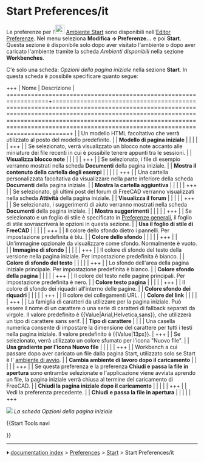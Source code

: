 # Start Preferences/it
Le preferenze per l\'<img alt="" src=images/Workbench_Start.svg  style="width:24px;"> [Ambiente Start](Start_Workbench/it.md) sono disponibili nell\'[Editor Preferenze](Preferences_Editor/it.md). Nel menu seleziona **Modifica → Preferenze...** e poi **Start**. Questa sezione è disponibile solo dopo aver visitato l\'ambiente o dopo aver caricato l\'ambiente tramite la scheda *Ambienti disponibili* nella sezione **Workbenches**.

C\'è solo una scheda: *Opzioni della pagina iniziale* nella sezione **Start**. In questa scheda è possibile specificare quanto segue:

+++
| Nome                                                            | Descrizione                                                                                                                                                                                                                                                                       |
+=================================================================+===================================================================================================================================================================================================================================================================================+
|                                                  | Un modello HTML facoltativo che verrà utilizzato al posto del modello predefinito.                                                                                                                                                                                                |
| **Modello di pagina iniziale**                      |                                                                                                                                                                                                                                                                                   |
|                                                              |                                                                                                                                                                                                                                                                                   |
+++
|                                                  | Se selezionato, verrà visualizzato un blocco note accanto alle miniature dei file recenti in cui è possibile tenere appunti tra le sessioni.                                                                                                                                      |
| **Visualizza blocco note**                          |                                                                                                                                                                                                                                                                                   |
|                                                              |                                                                                                                                                                                                                                                                                   |
+++
|                                                  | Se selezionato, i file di esempio verranno mostrati nella scheda **Documenti** della pagina iniziale.                                                                                                                                                      |
| **Mostra il contenuto della cartella degli esempi** |                                                                                                                                                                                                                                                                                   |
|                                                              |                                                                                                                                                                                                                                                                                   |
+++
|                                                  | Una cartella personalizzata facoltativa da visualizzare nella parte inferiore della scheda **Documenti** della pagina iniziale.                                                                                                                            |
| **Mostra la cartella aggiuntiva**                   |                                                                                                                                                                                                                                                                                   |
|                                                              |                                                                                                                                                                                                                                                                                   |
+++
|                                                  | Se selezionato, gli ultimi post del forum di FreeCAD verranno visualizzati nella scheda **Attività** della pagina iniziale.                                                                                                                                |
| **Visualizza il forum**                             |                                                                                                                                                                                                                                                                                   |
|                                                              |                                                                                                                                                                                                                                                                                   |
+++
|                                                  | Se selezionato, i suggerimenti di aiuto verranno mostrati nella scheda **Documenti** della pagina iniziale.                                                                                                                                                |
| **Mostra suggerimenti**                             |                                                                                                                                                                                                                                                                                   |
|                                                              |                                                                                                                                                                                                                                                                                   |
+++
|                                                  | Se selezionato e un foglio di stile è specificato in [Preferenze generali](Preferences_Editor#General_2.md), il foglio di stile sovrascriverà le opzioni in questa sezione.                                                                                               |
| **Usa il foglio di stile di FreeCAD**               |                                                                                                                                                                                                                                                                                   |
|                                                              |                                                                                                                                                                                                                                                                                   |
+++
|                                                  | Il colore dello sfondo dietro i pannelli. Per impostazione predefinita è blu.                                                                                                                                                                                                     |
| **Colore dello sfondo**                             |                                                                                                                                                                                                                                                                                   |
|                                                              |                                                                                                                                                                                                                                                                                   |
+++
|                                                  | Un\'immagine opzionale da visualizzare come sfondo. Normalmente è vuoto.                                                                                                                                                                                                          |
| **Immagine di sfondo**                              |                                                                                                                                                                                                                                                                                   |
|                                                              |                                                                                                                                                                                                                                                                                   |
+++
|                                                  | Il colore di sfondo del testo della versione nella pagina iniziale. Per impostazione predefinita è bianco.                                                                                                                                                                        |
| **Colore di sfondo del testo**                      |                                                                                                                                                                                                                                                                                   |
|                                                              |                                                                                                                                                                                                                                                                                   |
+++
|                                                  | Lo sfondo dell\'area della pagina iniziale principale. Per impostazione predefinita è bianco.                                                                                                                                                                                     |
| **Colore sfondo della pagina**                      |                                                                                                                                                                                                                                                                                   |
|                                                              |                                                                                                                                                                                                                                                                                   |
+++
|                                                  | Il colore del testo nelle pagine principali. Per impostazione predefinita è nero.                                                                                                                                                                                                 |
| **Colore testo pagina**                             |                                                                                                                                                                                                                                                                                   |
|                                                              |                                                                                                                                                                                                                                                                                   |
+++
|                                                  | Il colore di sfondo dei riquadri all\'interno delle pagine.                                                                                                                                                                                                                       |
| **Colore sfondo dei riquadri**                      |                                                                                                                                                                                                                                                                                   |
|                                                              |                                                                                                                                                                                                                                                                                   |
+++
|                                                  | Il colore dei collegamenti URL.                                                                                                                                                                                                                                                   |
| **Colore del link**                                 |                                                                                                                                                                                                                                                                                   |
|                                                              |                                                                                                                                                                                                                                                                                   |
+++
|                                                  | La famiglia di caratteri da utilizzare per la pagina iniziale. Può essere il nome di un carattere o una serie di caratteri di fallback separati da virgole. Il valore predefinito è {{Value|Arial,Helvetica,sans}}, che utilizzerà un tipo di carattere sans serif. |
| **Tipo di carattere**                               |                                                                                                                                                                                                                                                                                   |
|                                                              | Una casella numerica consente di impostare la dimensione del carattere per tutti i testi nella pagina iniziale. Il valore predefinito è {{Value|13px}}.                                                                                                             |
+++
|                                                  | Se selezionato, verrà utilizzato un colore sfumato per l\'icona \"Nuovo file\".                                                                                                                                                                                                   |
| **Usa gradiente per l'icona Nuovo file**            |                                                                                                                                                                                                                                                                                   |
|                                                              |                                                                                                                                                                                                                                                                                   |
+++
|                                                  | Workbench a cui passare dopo aver caricato un file dalla pagina Start, utilizzato solo se Start è l\' [ambiente di avvio](Preferences_Editor/it#Ambienti_Disponibili.md).                                                                                                 |
| **Cambia ambiente di lavoro dopo il caricamento**   |                                                                                                                                                                                                                                                                                   |
|                                                              |                                                                                                                                                                                                                                                                                   |
+++
|                                                  | Se questa preferenza e la preferenza **Chiudi e passa la file in apertura** sono entrambe selezionate e l\'applicazione viene avviata aprendo un file, la pagina iniziale verrà chiusa al termine del caricamento di FreeCAD.                           |
| **Chiudi la pagina iniziale dopo il caricamento**   |                                                                                                                                                                                                                                                                                   |
|                                                              |                                                                                                                                                                                                                                                                                   |
+++
|                                                  | Vedi la preferenza precedente.                                                                                                                                                                                                                                                    |
| **Chiudi e passa la file in apertura**              |                                                                                                                                                                                                                                                                                   |
|                                                              |                                                                                                                                                                                                                                                                                   |
+++

![](images/Preferences_Start_Tab_Start_page_options.png ) 
*La scheda Opzioni della pagina iniziale*


{{Start Tools navi

}}



---
⏵ [documentation index](../README.md) > [Preferences](Category_Preferences.md) > [Start](Start_Workbench.md) > Start Preferences/it
